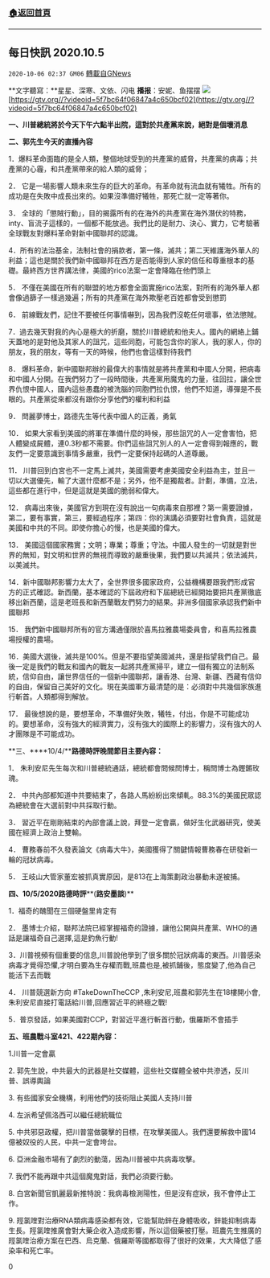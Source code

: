 ###  [:house:返回首頁](https://github.com/ourhimalayas/txt)
---

## 每日快訊   2020.10.5
`2020-10-06 02:37 GM06` [轉載自GNews](https://gnews.org/zh-hant/404655/)

**文字聽寫：**星星、深寒、文依、闪电      **播报**：安妮、鱼摆摆
![]()![](https://s3.amazonaws.com/gnews-media-offload/wp-content/uploads/2020/10/06021542/%E6%88%AA%E5%B1%8F2563-10-06-14.12.16-1.png)
[https://gtv.org//?videoid=5f7bc64f06847a4c650bcf02](https://gtv.org//?videoid=5f7bc64f06847a4c650bcf02)

**一、川普總統將於今天下午六點半出院，這對於共產黨來說，絕對是個壞消息**

**二、郭先生今天的直播內容**

1．爆料革命面臨的是全人類，整個地球受到的共產黨的威脅，共產黨的病毒；共產黨的心霾，和共產黨帶來的給人類的威脅；

2． 它是一場影響人類未來生存的巨大的革命。有革命就有流血就有犧牲。所有的成功是在失敗中成長出來的。如果沒準備好犧牲，那死亡就一定等著你。

3． 全球的「懲賊行動」，目的揭露所有的在海外的共產黨在海外潛伏的特務，inty、盲流子這樣的，一個都不能放過。我們比的是耐力、決心、實力，它考驗著全球戰友對爆料革命對新中國聯邦的認識。

4．所有的法治基金，法制社會的捐款者，第一條，滅共；第二天維護海外華人的利益；這也是關於我們新中國聯邦在西方是否能得到人家的信任和尊重根本的基礎。最終西方世界講法律，美國的rico法案一定會降臨在他們頭上

5． 不僅在美國在所有的聯盟的地方都會全面實施rico法案，對所有的海外華人都會像過篩子一樣過幾遍；所有的共產黨在海外欺壓老百姓都會受到懲罰

6． 前線戰友們，記住不要被任何事情嚇到，因為我們沒乾任何壞事，依法懲賊。

7．過去幾天對我的內心是極大的折磨，關於川普總統和他夫人。國內的網絡上鋪天蓋地的是對他及其家人的詛咒，這些同胞，可能包含你的家人，我的家人，你的朋友，我的朋友，等有一天的時候，他們也會這樣對待我們

8． 爆料革命，新中國聯邦辦的最偉大的事情就是將共產黨和中國人分開，把病毒和中國人分開。在我們努力了一段時間後，共產黨用魔鬼的力量，往回拉，讓全世界仇恨中國人，國內這些愚蠢的被洗腦的同胞們拉仇恨，他們不知道，導彈是不長眼的。共產黨從來都沒有跟你分享他們的權利和利益

9． 閆麗夢博士，路德先生等代表中國人的正義，勇氣

10． 如果大家看到美國的將軍在準備什麼的時候，那些詛咒的人一定會害怕，把人體變成屍體，連0.3秒都不需要。你們這些詛咒別人的人一定會得到報應的，戰友們一定要意識到事情多嚴重，我們一定要保持起碼的人道尊嚴。

11． 川普回到白宮也不一定馬上滅共，美國需要考慮美國安全利益為主，並且一切以大選優先，輸了大選什麼都不是；另外，他不是獨裁者。計劃，準備，立法，這些都在進行中，但是這就是美國的脆弱和偉大。

12． 病毒出來後，美國官方到現在沒有說出一句病毒來自那裡？第一需要證據，第二，要有事實，第三，要經過程序；第四：你的演講必須要對社會負責，這就是美國和中共的不同。即使你擔心的慢，也是美國的偉大。

13． 美國這個國家務實；文明；專業；尊重；守法。中國人發生的一切就是對世界的無知，對文明和世界的無視而導致的嚴重後果，我們要以共滅共；依法滅共，以美滅共。

14．新中國聯邦影響力太大了，全世界很多國家政府，公益機構要跟我們形成官方的正式確認。新西蘭，基本確認的下屆政府和下屆總統已經開始要把共產黨徹底移出新西蘭，這是老班長和新西蘭戰友們努力的結果。非洲多個國家承認我們新中國聯邦

15． 我們新中國聯邦所有的官方溝通僅限於喜馬拉雅農場委員會，和喜馬拉雅農場授權的農場。

16．美國大選後，滅共是100%。但是不要指望美國滅共，還是指望我們自己。最後一定是我們的戰友和國內的戰友一起將共產黨掃平，建立一個有獨立的法制系統，信仰自由，讓世界信任的一個新中國聯邦，讓香港、台灣、新疆、西藏有信仰的自由，保留自己美好的文化。現在美國軍方最清楚的是：必須對中共幾個家族進行斬首。人類都得到解放。

17． 最後想說的是，要想革命，不準備好失敗，犧牲，付出，你是不可能成功的。要想革命，沒有強大的經濟實力，沒有強大的國際上的影響力，沒有強大的人才團隊是不可能成功。

**三、****10/4/****路德時評晚間節目主要內容：**

1． 朱利安尼先生每次和川普總統通話，總統都會問候閆博士，稱閆博士為鏗鏘玫瑰。

2． 中共內部都知道中共要結束了，各路人馬紛紛出來傾軋。88.3%的美國民眾認為總統會在大選前對中共採取行動。

3． 習近平在剛剛結束的內部會議上說，拜登一定會贏，做好生化武器研究，使美國在經濟上政治上雙輸。

4． 曹務春前不久發表論文《病毒大牛》，美國獲得了關鍵情報曹務春在研發新一輪的冠狀病毒。

5． 王岐山大管家董宏被抓真實原因，是813在上海策劃政治暴動未遂被捕。

**四、****10/5/2020****路德時評****(****路安墨談****)**

1．福奇的醜聞在三個硬盤里肯定有

2． 墨博士介紹，聯邦法院已經掌握福奇的證據，讓他公開與共產黨、WHO的通話是讓福奇自己選擇,這是釣魚行動!

3．川普視頻有個重要的信息,川普說他學到了很多關於冠狀病毒的東西。川普感染病毒才覺得恐懼,才明白要為生存權而戰,班農也是,被抓鋪後，態度變了,他為自己能活下去而戰

4． 川普競選新方向 #TakeDownTheCCP ,朱利安尼,班農和郭先生在18樓開小會,朱利安尼直接打電話給川普,回應習近平的終極之戰!

5．普京發話，如果美國對CCP，對習近平進行斬首行動，俄羅斯不會插手

**五、班農戰斗室****421****、****422****期內容：**

1.川普一定會贏

2. 郭先生說，中共最大的武器是社交媒體，這些社交媒體全被中共滲透，反川普、誤導輿論

3. 有些國家安全機構，利用他們的技術阻止美國人支持川普

4. 左派希望佩洛西可以繼任總統職位

5. 中共邪惡政權，把川普當做襲擊的目標，在攻擊美國人。我們還要解救中國14億被奴役的人民，中共一定會垮台。

6. 亞洲金融市場有了劇烈的動蕩，因為川普被中共病毒攻擊。

7. 我們不能再跟中共這個魔鬼對話，我們必須要行動。

8. 白宮新聞官凱麗最新推特說：我病毒檢測陽性，但是沒有症狀，我不會停止工作。

9. 羥氯喹對治療RNA類病毒感染都有效，它能幫助鋅在身體吸收，鋅能抑制病毒生長。羥氯喹推廣會對大藥企收入造成影響，所以這個藥被打壓。班農先生推廣的羥氯喹治療方案在巴西、烏克蘭、俄羅斯等國都取得了很好的效果，大大降低了感染率和死亡率。



0
